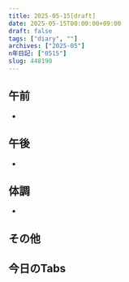 ```yaml
---
title: 2025-05-15[draft]
date: 2025-05-15T00:00:00+09:00
draft: false
tags: ["diary", ""]
archives: ["2025-05"]
n年日記: ["0515"]
slug: 448190
---
```

## 午前
- 
## 午後
- 
## 体調
- 
## その他
## 今日のTabs